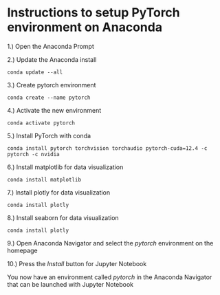 # Instructions to setup PyTorch environment on Anaconda  
1.) Open the Anaconda Prompt
  
2.) Update the Anaconda install
```
conda update --all
```
  
3.) Create pytorch environment
```
conda create --name pytorch
```
  
4.) Activate the new environment
```
conda activate pytorch
```
  
5.) Install PyTorch with conda
```
conda install pytorch torchvision torchaudio pytorch-cuda=12.4 -c pytorch -c nvidia
```
  
6.) Install matplotlib for data visualization
```
conda install matplotlib
```
  
7.) Install plotly for data visualization
```
conda install plotly
```
  
8.) Install seaborn for data visualization
```
conda install plotly
```
  
9.) Open Anaconda Navigator and select the <i> pytorch </i> environment on the homepage
  
10.) Press the <i> Install </i> button for Jupyter Notebook

You now have an environment called <i> pytorch </i> in the Anaconda Navigator that can be launched with Jupyter Notebook
